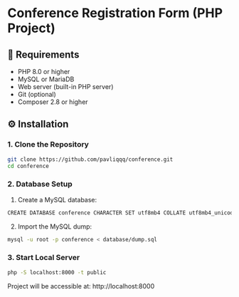 # Conference Registration Form (PHP Project)

## 🧰 Requirements

- PHP 8.0 or higher
- MySQL or MariaDB
- Web server (built-in PHP server)
- Git (optional)
- Composer 2.8 or higher

## ⚙️ Installation

### 1. Clone the Repository

```bash
git clone https://github.com/pavliqqq/conference.git
cd conference
```

### 2. Database Setup

1. Create a MySQL database:

```bash
CREATE DATABASE conference CHARACTER SET utf8mb4 COLLATE utf8mb4_unicode_ci;
```
2. Import the MySQL dump:

```bash
mysql -u root -p conference < database/dump.sql
```

### 3. Start Local Server

```bash
php -S localhost:8000 -t public
```
Project will be accessible at:
http://localhost:8000